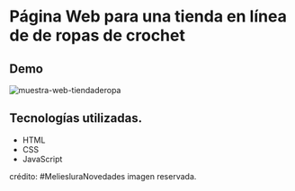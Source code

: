 # Página Web para una tienda en línea de de ropas de crochet

## Demo

![muestra-web-tiendaderopa](https://github.com/user-attachments/assets/256365ac-e78a-45d8-ba3f-263eaf3ad6b4)


## Tecnologías utilizadas.
- HTML
- CSS
- JavaScript




crédito: #MeliesluraNovedades imagen reservada.
